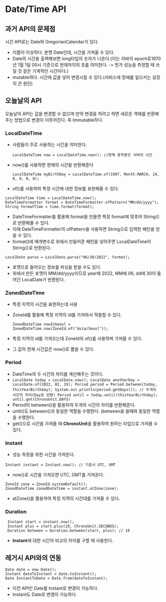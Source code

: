 # Date/Time API

## 과거 API의 문제점

시간 API로는 Date와 GregorianCalendar가 있다.

-   이름이 이상하다. 분명 Date인데, 시간을 가져올 수 있다.
-   Date의 시간을 출력해보면 long타입의 숫자가 나온다.(이는 자바의 epoch로1970년 1월 1일 00시 기준으로 현재까지의 초를 의미한다. -> 먼가 성능을 측정할 때 쓰일 것 같은 기계적인 시간이다.)
-   mutable하다. 시간에 값을 넣어 변경시킬 수 있다.(서비스에 장애를 일으키는 굉장히 큰 원인)

## 오늘날의 API

오늘날의 API는 값을 변경할 수 없으며 만약 변경을 하려고 하면 새로운 객체를 반환해주는 방법으로 변경이 이루어진다. 즉 Immutable하다.

### LocalDateTime

-   사람들이 주로 사용하는 시간을 의미한다.
    
    ```
    LocalDateTime now = LocalDateTime.now(); //현재 동작중인 서버의 시간
    ```
    
-   now()를 사용하면 현재의 시간을 반환해준다
    
    ```
    LocalDateTime myBirthDay = LocalDateTime.of(1997, Month.MARCH, 24, 0, 0, 0, 0);
    ```
    
-   of()를 사용하여 특정 시간에 대한 정보를 표현해줄 수 있다.

```
LocalDateTime time = LocalDateTime.now();
DateTimeFormatter format = DateTimeFormatter.ofPattern("MM/dd/yyyy");
String formatTime = time.format(format);
```

-   DateTimeFormatter를 활용해 format을 만들면 특정 format에 맞추어 String으로 반환해줄 수 있다.
-   이때 DateTimeFormatter의 ofPattern을 사용하면 String으로 입력한 패턴을 얻을 수 있다.
-   format()에 매개변수로 위에서 만들어준 패턴을 넣어주면 LocalDateTime이 String으로 반환된다.

```
LocalDate parse = LocalDate.parse("06/30/2022", format);
```

-   포맷으로 들어오는 정보를 파싱을 받을 수도 있다.
-   위에서 만든 포맷이 MM/dd/yyyy이므로 year에 2022, MM에 06, dd에 30이 들어간 LocalDate가 반환된다.

### ZonedDateTime

-   특정 지역의 시간을 표현하는데 사용
-   ZoneId를 활용해 특정 지역의 Id를 가져와서 적용할 수 있다.
    
    ```
    ZonedDateTime nowInSeoul = ZonedDateTime.now(ZoneId.of("Asia/Seoul"));
    ```
    
-   특정 지역의 id를 가져오는데 ZoneId의 of()를 사용하며 가져올 수 있다.
-   그 값의 현재 시간값은 now()로 뽑을 수 있다.

### Period

-   DateTime의 두 시간의 차이를 계산해주는 것이다.
-   `LocalDate today = LocalDate.now(); LocalDate anotherDay = LocalDate.of(2022, 02, 19); Period period = Period.between(today, thisYearBirthday); System.out.println(period.getDays()); // 두개의 시간의 차이(Day로 반환) Period until = today.until(thisYearBirthday); until.get(ChronoUnit.DAYS)`
-   Period의 between()을 활용하여 두개의 시간의 차이를 반환해준다.
-   until()도 between()과 동일한 역할을 수행한다. (between을 쓸때와 동일한 역할을 수행한다.
-   get()으로 시간을 가져올 때 **ChronoUnit**을 활용하여 원하는 타입으로 가져올 수 있다.

### Instant

-   성능 측정을 위한 시간을 가져온다.

```
Instant instant = Instant.now(); // 기준시 UTC, GMT
```

-   now()로 시간을 가져오면 UTC, GMT를 가져온다.

```
ZoneId zone = ZoneId.systemDefault();
ZonedDateTime zonedDateTime = instant.atZone(zone); 
```

-   atZone()을 활용하여 특정 지역의 시간대를 가져올 수 있다.

### Duration

```
 Instant start = instant.now();
 Instant plus = start.plus(10, ChronoUnit.SECONDS);
 Duration between = Duration.between(start, plus); // 10
```

-   **Instant**에 대한 시간의 비교의 차이를 구할 때 사용한다.

## 레거시 API와의 연동

```
Date date = new Date();
Instant dateToInstant = date.toInstant();
Date InstantToDate = Date.from(dateToInstant);
```

-   이전 API인 Date를 Instant로 변경이 가능하다.
-   Instant도 Date로 변경이 가능하다.